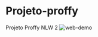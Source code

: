 # Projeto-proffy
Projeto Proffy NLW 2
![web-demo](https://user-images.githubusercontent.com/27456580/100305087-11263200-2f7f-11eb-88b5-d0fbd967511b.gif)
